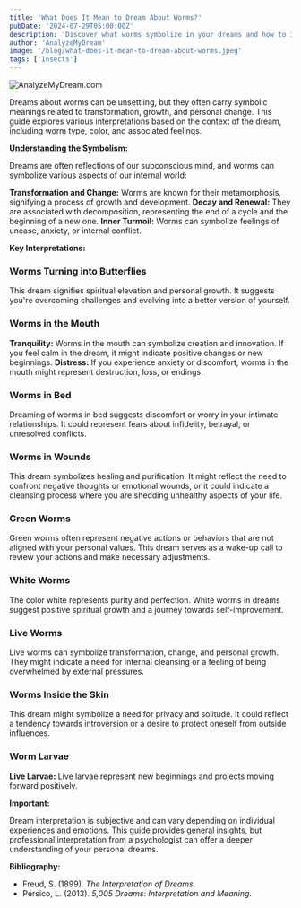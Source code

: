 ```yaml
---
title: 'What Does It Mean to Dream About Worms?'
pubDate: '2024-07-29T05:00:00Z'
description: 'Discover what worms symbolize in your dreams and how to interpret their meaning based on the context and details of the dream.'
author: 'AnalyzeMyDream'
image: '/blog/what-does-it-mean-to-dream-about-worms.jpeg'
tags: ['Insects']
---
```


![AnalyzeMyDream.com](/blog/what-does-it-mean-to-dream-about-worms.jpeg)


Dreams about worms can be unsettling, but they often carry symbolic meanings related to transformation, growth, and personal change. This guide explores various interpretations based on the context of the dream, including worm type, color, and associated feelings. 

**Understanding the Symbolism:**

Dreams are often reflections of our subconscious mind, and worms can symbolize various aspects of our internal world:

**Transformation and Change:** Worms are known for their metamorphosis, signifying a process of growth and development. 
**Decay and Renewal:** They are associated with decomposition, representing the end of a cycle and the beginning of a new one.
**Inner Turmoil:** Worms can symbolize feelings of unease, anxiety, or internal conflict.

**Key Interpretations:**

### Worms Turning into Butterflies

This dream signifies spiritual elevation and personal growth. It suggests you're overcoming challenges and evolving into a better version of yourself.

### Worms in the Mouth

**Tranquility:** Worms in the mouth can symbolize creation and innovation. If you feel calm in the dream, it might indicate positive changes or new beginnings. 
**Distress:** If you experience anxiety or discomfort, worms in the mouth might represent destruction, loss, or endings.

### Worms in Bed

Dreaming of worms in bed suggests discomfort or worry in your intimate relationships. It could represent fears about infidelity, betrayal, or unresolved conflicts.

### Worms in Wounds

This dream symbolizes healing and purification. It might reflect the need to confront negative thoughts or emotional wounds, or it could indicate a cleansing process where you are shedding unhealthy aspects of your life.

### Green Worms

Green worms often represent negative actions or behaviors that are not aligned with your personal values. This dream serves as a wake-up call to review your actions and make necessary adjustments.

### White Worms

The color white represents purity and perfection. White worms in dreams suggest positive spiritual growth and a journey towards self-improvement.

### Live Worms

Live worms can symbolize transformation, change, and personal growth. They might indicate a need for internal cleansing or a feeling of being overwhelmed by external pressures.

### Worms Inside the Skin

This dream might symbolize a need for privacy and solitude.  It could reflect a tendency towards introversion or a desire to protect oneself from outside influences.

### Worm Larvae

**Live Larvae:** Live larvae represent new beginnings and projects moving forward positively.

**Important:**

Dream interpretation is subjective and can vary depending on individual experiences and emotions. This guide provides general insights, but professional interpretation from a psychologist can offer a deeper understanding of your personal dreams.

**Bibliography:**

* Freud, S. (1899). *The Interpretation of Dreams*. 
* Pérsico, L. (2013). *5,005 Dreams: Interpretation and Meaning*.
